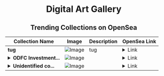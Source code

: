 <div align="center">

# Digital Art Gallery

## Trending Collections on OpenSea

| Collection Name                       | Image                                                                                     | Description                       | OpenSea Link                                                                                          |
|---------------------------------------|-------------------------------------------------------------------------------------------|-----------------------------------|--------------------------------------------------------------------------------------------------------|
| **tug** | ![Image](https://i.seadn.io/s/raw/files/20815ccd7348ce6d7126c74b6015446a.png?w=500&auto=format?w=200&auto=format) | tug | <details><summary>Link</summary>[tug](https://opensea.io/collection/tug-13)</details> |
| **<details><summary>ODFC Investment...</summary>ODFC Investment Token - 200</details>** | ![Image](https://i.seadn.io/s/raw/files/228aefbb50b6cf620dd493b98f53d04a.jpg?w=500&auto=format?w=200&auto=format) |  | <details><summary>Link</summary>[ODFC Investment Token - 200](https://opensea.io/collection/odfc-investment-token-200)</details> |
| **<details><summary>Unidentified co...</summary>Unidentified contract e36fc891-ac84-4c7d-9a7b-65a0650a752a</details>** | ![Image](https://i.seadn.io/s/raw/files/017a61ef6fc52ccb267bda798d7334ea.png?w=500&auto=format?w=200&auto=format) |  | <details><summary>Link</summary>[Unidentified contract e36fc891-ac84-4c7d-9a7b-65a0650a752a](https://opensea.io/collection/unidentified-contract-e36fc891-ac84-4c7d-9a7b-65a0)</details> |

</div>